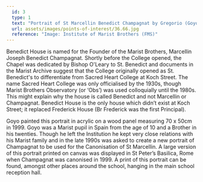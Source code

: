 ```yaml
---
  id: 3
  type: 1
  text: "Portrait of St Marcellin Benedict Champagnat by Gregorio (Goyo) Dominguez, 1999."
  url: assets/images/points-of-interest/36.66.jpg
  reference: "Image: Institute of Marist Brothers (FMS)"
---
```

Benedict House is named for the Founder of the Marist Brothers, Marcellin Joseph Benedict Champagnat. Shortly before the College opened, the Chapel was dedicated by Bishop O'Leary to St. Benedict and documents in the Marist Archive suggest that the College originally opened as St. Benedict's to differentiate from Sacred Heart College at Koch Street. The name Sacred Heart College was only officialised by the 1930s, though Marist Brothers Observatory (or ‘Obs’) was used colloquially until the 1980s. This might explain why the house is called Benedict and not Marcellin or Champagnat. Benedict House is the only house which didn’t exist at Koch Street; it replaced Frederick House (Br Frederick was the first Principal). 

Goyo painted this portrait in acrylic on a wood panel measuring 70 x 50cm in 1999. Goyo was a Marist pupil in Spain from the age of 10 and a Brother in his twenties. Though he left the Institution he kept very close relations with his Marist family and in the late 1990s was asked to create a new portrait of Champagnat to be used for the Canonisation of St Marcellin. A large version of this portrait printed on canvas was displayed in St Peter’s Basilica, Rome when Champagnat was canonised in 1999. A print of this portrait can be found, amongst other places around the school, hanging in the main school reception hall. 

        